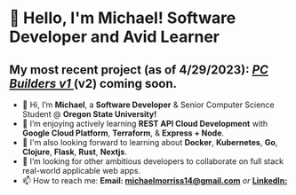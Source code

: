 # 👋  Hello, I'm Michael! Software Developer and Avid Learner
## My most recent project (as of 4/29/2023): <a href="https://github.com/mcmorriss/PC-Builder"> *PC Builders v1* </a> (v2) coming soon.

- 👋 Hi, I’m **Michael**, a **Software Developer** & Senior Computer Science Student @ **Oregon State University!** 
- 👀 I’m enjoying actively learning **REST API Cloud Development** with **Google Cloud Platform**, **Terraform**, & **Express + Node**.
- 🌱  I'm also looking forward to learning about **Docker**, **Kubernetes**, **Go**, **Clojure**, **Flask**, **Rust**, **Nextjs**.
- 💞️ I’m looking for other ambitious developers to collaborate on full stack real-world applicable web apps.
- 📫 How to reach me: **Email: michaelmorriss14@gmail.com** *or* <a href="https://www.linkedin.com/in/mcmorriss/"> **LinkedIn:** </a>
                   
